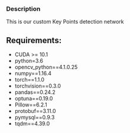 ### Description

This is our custom Key Points detection network

## Requirements:

* CUDA >= 10.1
* python=3.6
* opencv_python==4.1.0.25
* numpy==1.16.4
* torch==1.1.0
* torchvision==0.3.0
* pandas==0.24.2
* optuna==0.19.0
* Pillow==6.2.1
* protobuf==3.11.0
* pymysql==0.9.3
* tqdm==4.39.0

